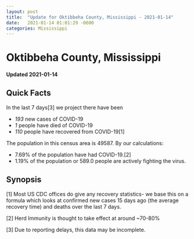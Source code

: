 ```yaml
---
layout: post
title:  "Update for Oktibbeha County, Mississippi - 2021-01-14"
date:   2021-01-14 01:01:29 -0600
categories: Mississippi
---
```


# Oktibbeha County, Mississippi
#### Updated 2021-01-14

## Quick Facts

In the last 7 days[3] we project there have been
- *193* new cases of COVID-19
- *1* people have died of COVID-19
- *110* people have recovered from COVID-19[1]

The population in this census area is 49587. By our calculations:
- 7.69% of the population have had COVID-19.[2]
- 1.19% of the population or 589.0 people are actively fighting the virus.

## Synopsis




[1] Most US CDC offices do give any recovery statistics- we base this on a formula which looks at confirmed new cases
15 days ago (the average recovery time) and deaths over the last 7 days.

[2] Herd Immunity is thought to take effect at around ~70-80%

[3] Due to reporting delays, this data may be incomplete.
 
    